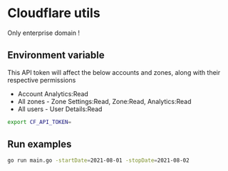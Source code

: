 # Cloudflare utils

Only enterprise domain !

## Environment variable

This API token will affect the below accounts and zones, along with their respective permissions

- Account Analytics:Read
- All zones - Zone Settings:Read, Zone:Read, Analytics:Read
- All users - User Details:Read

```bash
export CF_API_TOKEN=
```

## Run examples

```bash
go run main.go -startDate=2021-08-01 -stopDate=2021-08-02
```
